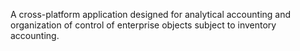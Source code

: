 A cross-platform application designed for analytical accounting and organization of control of enterprise objects subject to inventory accounting.